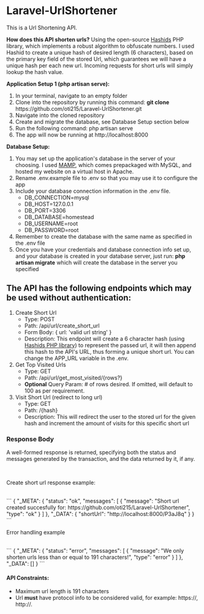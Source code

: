 # Laravel-UrlShortener

This is a Url Shortening API.

<strong>How does this API shorten urls?</strong>
Using the open-source <a href="https://hashids.org/php/">Hashids</a> PHP library, which implements a robust algorithm to obfuscate numbers. I used Hashid to create a unique hash of desired length (6 characters), based on the primary key field of the stored Url, which guarantees we will have a unique hash per each new url. Incoming requests for short urls will simply lookup the hash value. 

<strong>Application Setup 1 (php artisan serve):</strong><br>
<ol>
    <li>In your terminal, navigate to an empty folder</li>
    <li>Clone into the repository by running this command: <strong>git clone</strong> https://github.com/oti215/Laravel-UrlShortener.git</li>
    <li>Navigate into the cloned repository</li>
    <li>Create and migrate the database, see Database Setup section below</li>
    <li>Run the following command: php artisan serve</li>
    <li>The app will now be running at http://localhost:8000</li>
</ol>

<strong>Database Setup:</strong>
<ol>
    <li>You may set up the application's database in the server of your choosing. I used <a href="https://www.mamp.info/en/">MAMP</a>, which comes prepackaged with MySQL, and hosted my website on a virtual host in Apache.</li>
    <li>Rename .env.example file to .env so that you may use it to configure the app</li>
    <li>
        Include your database connection information in the .env file.
        <ul>
            <li>DB_CONNECTION=mysql</li>
            <li>DB_HOST=127.0.0.1</li>
            <li>DB_PORT=3306</li>
            <li>DB_DATABASE=homestead</li>
            <li>DB_USERNAME=root</li>
            <li>DB_PASSWORD=root</li>
        </ul>
    </li>
    <li>Remember to create the database with the same name as specified in the .env file</li>
    <li>Once you have your credentials and database connection info set up, and your database is created in your database server, just run: <strong>php artisan migrate</strong> which will create the database in the server you specified</li>
</ol>

<h2>The API has the following endpoints which may be used without authentication:</h2>
<ol>
    <li>
        Create Short Url
        <ul>
            <li>Type: POST</li>
            <li>Path: /api/url/create_short_url </li>
            <li>Form Body: { url: 'valid url string' } </li>
            <li>Description: This endpoint will create a 6 character hash (using <a href="https://hashids.org/php/">Hashids PHP library</a>) to represent the passed url, it will then append this hash to the API's URL, thus forming a unique short url. You can change the APP_URL variable in the .env.</li>
        </ul>
    </li>
    <li>
        Get Top Visited Urls
        <ul>
            <li>Type: GET</li>
            <li>Path: /api/url/get_most_visited/{rows?} </li>
            <li><strong>Optional</strong> Query Param: # of rows desired. If omitted, will default to 100 as per requirement.</li>
        </ul>
    </li> 
    <li>
        Visit Short Url (redirect to long url)
        <ul>
            <li>Type: GET</li>
            <li>Path: /{hash} </li>
            <li>Description: This will redirect the user to the stored url for the given hash and increment the amount of visits for this specific short url</li>
        </ul>
    </li>
</ol>

<h3>Response Body</h3>
<p>A well-formed response is returned, specifying both the status and messages generated by the transaction, and the data returned by it, if any. 
</p>
<br>
<p>Create short url response example:</p><br>
```
{
    "_META": {
        "status": "ok",
        "messages": [
            {
                "message": "Short url created succesfully for: https://github.com/oti215/Laravel-UrlShortener",
                "type": "ok"
            }
        ]
    },
    "_DATA": {
        "shortUrl": "http://localhost:8000/P3aJ8q"
    }
}
```

<p>Error handling example</p><br>
```
{
    "_META": {
        "status": "error",
        "messages": [
            {
                "message": "We only shorten urls less than or equal to 191 characters!",
                "type": "error"
            }
        ]
    },
    "_DATA": []
}
```
<br>
<h4>API Constraints:</h4>
<ul>
    <li>Maximum url length is 191 characters</li>
    <li>Url <strong>must</strong> have protocol info to be considered valid, for example: https://, http://.</li>
</ul>
